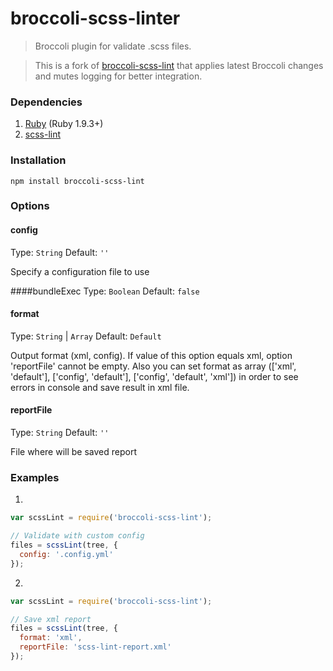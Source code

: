 # broccoli-scss-linter

> Broccoli plugin for validate .scss files.

> This is a fork of [broccoli-scss-lint](https://github.com/a-tarasyuk/broccoli-scss-lint) that applies latest Broccoli changes and mutes logging for better integration.

### Dependencies

1. [Ruby](http://www.ruby-lang.org/en/downloads/) (Ruby 1.9.3+)
2. [scss-lint](https://github.com/causes/scss-lint#installation)

### Installation
```shell
npm install broccoli-scss-lint
```

### Options

#### config
Type: `String`
Default: `''`

Specify a configuration file to use

####bundleExec
Type: `Boolean`
Default: `false`

#### format
Type: `String` | `Array`
Default: `Default`

Output format (xml, config). If value of this option equals xml, option 'reportFile' cannot be empty. Also you can set format as array (['xml', 'default'], ['config', 'default'], ['config', 'default', 'xml']) in order to see errors in console and save result in xml file.

#### reportFile
Type: `String`
Default: `''`

File where will be saved report

### Examples
1.
```js
var scssLint = require('broccoli-scss-lint');

// Validate with custom config
files = scssLint(tree, {
  config: '.config.yml'
});

```

2.
```js
var scssLint = require('broccoli-scss-lint');

// Save xml report
files = scssLint(tree, {
  format: 'xml',
  reportFile: 'scss-lint-report.xml'
});
```
